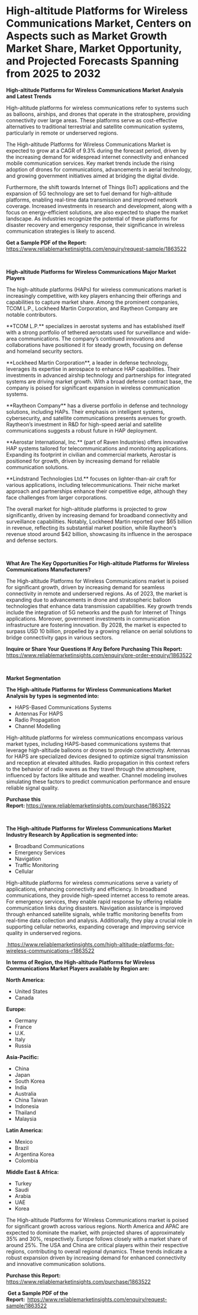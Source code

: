 <p><h1>High-altitude Platforms for Wireless Communications Market, Centers on Aspects such as Market Growth Market Share, Market Opportunity, and Projected Forecasts Spanning from 2025 to 2032</h1></p><p><strong>High-altitude Platforms for Wireless Communications Market Analysis and Latest Trends</strong></p>
<p><p>High-altitude platforms for wireless communications refer to systems such as balloons, airships, and drones that operate in the stratosphere, providing connectivity over large areas. These platforms serve as cost-effective alternatives to traditional terrestrial and satellite communication systems, particularly in remote or underserved regions. </p><p>The High-altitude Platforms for Wireless Communications Market is expected to grow at a CAGR of 9.3% during the forecast period, driven by the increasing demand for widespread internet connectivity and enhanced mobile communication services. Key market trends include the rising adoption of drones for communications, advancements in aerial technology, and growing government initiatives aimed at bridging the digital divide. </p><p>Furthermore, the shift towards Internet of Things (IoT) applications and the expansion of 5G technology are set to fuel demand for high-altitude platforms, enabling real-time data transmission and improved network coverage. Increased investments in research and development, along with a focus on energy-efficient solutions, are also expected to shape the market landscape. As industries recognize the potential of these platforms for disaster recovery and emergency response, their significance in wireless communication strategies is likely to ascend.</p></p>
<p><strong>Get a Sample PDF of the Report:&nbsp;</strong> <a href="https://www.reliablemarketinsights.com/enquiry/request-sample/1863522?utm_campaign=3309&utm_medium=2&utm_source=Github&utm_content=ia&utm_term=16042025&utm_id=high-altitude-platforms-for-wireless-communications">https://www.reliablemarketinsights.com/enquiry/request-sample/1863522</a></p>
<p>&nbsp;</p>
<p><strong>High-altitude Platforms for Wireless Communications Major Market Players</strong></p>
<p><p>The high-altitude platforms (HAPs) for wireless communications market is increasingly competitive, with key players enhancing their offerings and capabilities to capture market share. Among the prominent companies, TCOM L.P., Lockheed Martin Corporation, and Raytheon Company are notable contributors.</p><p>**TCOM L.P.** specializes in aerostat systems and has established itself with a strong portfolio of tethered aerostats used for surveillance and wide-area communications. The company’s continued innovations and collaborations have positioned it for steady growth, focusing on defense and homeland security sectors.</p><p>**Lockheed Martin Corporation**, a leader in defense technology, leverages its expertise in aerospace to enhance HAP capabilities. Their investments in advanced airship technology and partnerships for integrated systems are driving market growth. With a broad defense contract base, the company is poised for significant expansion in wireless communication systems.</p><p>**Raytheon Company** has a diverse portfolio in defense and technology solutions, including HAPs. Their emphasis on intelligent systems, cybersecurity, and satellite communications presents avenues for growth. Raytheon’s investment in R&D for high-speed aerial and satellite communications suggests a robust future in HAP deployment.</p><p>**Aerostar International, Inc.** (part of Raven Industries) offers innovative HAP systems tailored for telecommunications and monitoring applications. Expanding its footprint in civilian and commercial markets, Aerostar is positioned for growth, driven by increasing demand for reliable communication solutions.</p><p>**Lindstrand Technologies Ltd.** focuses on lighter-than-air craft for various applications, including telecommunications. Their niche market approach and partnerships enhance their competitive edge, although they face challenges from larger corporations.</p><p>The overall market for high-altitude platforms is projected to grow significantly, driven by increasing demand for broadband connectivity and surveillance capabilities. Notably, Lockheed Martin reported over $65 billion in revenue, reflecting its substantial market position, while Raytheon's revenue stood around $42 billion, showcasing its influence in the aerospace and defense sectors.</p></p>
<p>&nbsp;</p>
<p><strong>What Are The Key Opportunities For High-altitude Platforms for Wireless Communications Manufacturers?</strong></p>
<p><p>The High-altitude Platforms for Wireless Communications market is poised for significant growth, driven by increasing demand for seamless connectivity in remote and underserved regions. As of 2023, the market is expanding due to advancements in drone and stratospheric balloon technologies that enhance data transmission capabilities. Key growth trends include the integration of 5G networks and the push for Internet of Things applications. Moreover, government investments in communication infrastructure are fostering innovation. By 2028, the market is expected to surpass USD 10 billion, propelled by a growing reliance on aerial solutions to bridge connectivity gaps in various sectors.</p></p>
<p><strong>Inquire or Share Your Questions If Any Before Purchasing This Report:</strong> <a href="https://www.reliablemarketinsights.com/enquiry/pre-order-enquiry/1863522?utm_campaign=3309&utm_medium=2&utm_source=Github&utm_content=ia&utm_term=16042025&utm_id=high-altitude-platforms-for-wireless-communications">https://www.reliablemarketinsights.com/enquiry/pre-order-enquiry/1863522</a></p>
<p>&nbsp;</p>
<p><strong>Market Segmentation</strong></p>
<p><strong>The High-altitude Platforms for Wireless Communications Market Analysis by types is segmented into:</strong></p>
<p><ul><li>HAPS-Based Communications Systems</li><li>Antennas For HAPS</li><li>Radio Propagation</li><li>Channel Modelling</li></ul></p>
<p><p>High-altitude platforms for wireless communications encompass various market types, including HAPS-based communications systems that leverage high-altitude balloons or drones to provide connectivity. Antennas for HAPS are specialized devices designed to optimize signal transmission and reception at elevated altitudes. Radio propagation in this context refers to the behavior of radio waves as they travel through the atmosphere, influenced by factors like altitude and weather. Channel modeling involves simulating these factors to predict communication performance and ensure reliable signal quality.</p></p>
<p><strong>Purchase this Report:&nbsp;</strong><a href="https://www.reliablemarketinsights.com/purchase/1863522?utm_campaign=3309&utm_medium=2&utm_source=Github&utm_content=ia&utm_term=16042025&utm_id=high-altitude-platforms-for-wireless-communications">https://www.reliablemarketinsights.com/purchase/1863522</a></p>
<p>&nbsp;</p>
<p><strong>The High-altitude Platforms for Wireless Communications Market Industry Research by Application is segmented into:</strong></p>
<p><ul><li>Broadband Communications</li><li>Emergency Services</li><li>Navigation</li><li>Traffic Monitoring</li><li>Cellular</li></ul></p>
<p><p>High-altitude platforms for wireless communications serve a variety of applications, enhancing connectivity and efficiency. In broadband communications, they provide high-speed internet access to remote areas. For emergency services, they enable rapid response by offering reliable communication links during disasters. Navigation assistance is improved through enhanced satellite signals, while traffic monitoring benefits from real-time data collection and analysis. Additionally, they play a crucial role in supporting cellular networks, expanding coverage and improving service quality in underserved regions.</p></p>
<p><a href="https://www.reliablemarketinsights.com/high-altitude-platforms-for-wireless-communications-r1863522?utm_campaign=3309&utm_medium=2&utm_source=Github&utm_content=ia&utm_term=16042025&utm_id=high-altitude-platforms-for-wireless-communications">&nbsp;https://www.reliablemarketinsights.com/high-altitude-platforms-for-wireless-communications-r1863522</a></p>
<p><strong>In terms of Region, the High-altitude Platforms for Wireless Communications Market Players available by Region are:</strong></p>
<p>
    <p> <strong> North America: </strong>
        <ul>
            <li>United States</li>
            <li>Canada</li>
        </ul>
        </p> 
    <p> <strong> Europe: </strong>
        <ul>
            <li>Germany</li>
            <li>France</li>
            <li>U.K.</li>
            <li>Italy</li>
            <li>Russia</li>
        </ul>
        </p> 
    <p> <strong> Asia-Pacific: </strong>
        <ul>
            <li>China</li>
            <li>Japan</li>
            <li>South Korea</li>
            <li>India</li>
            <li>Australia</li>
            <li>China Taiwan</li>
            <li>Indonesia</li>
            <li>Thailand</li>
            <li>Malaysia</li>
        </ul>
        </p> 
    <p> <strong> Latin America: </strong>
        <ul>
            <li>Mexico</li>
            <li>Brazil</li>
            <li>Argentina Korea</li>
            <li>Colombia</li>
        </ul>
        </p> 
    <p> <strong> Middle East & Africa: </strong>
        <ul>
            <li>Turkey</li>
            <li>Saudi</li>
            <li>Arabia</li>
            <li>UAE</li>
            <li>Korea</li>
        </ul>
    </p>
    </p>
<p><p>The High-altitude Platforms for Wireless Communications market is poised for significant growth across various regions. North America and APAC are expected to dominate the market, with projected shares of approximately 35% and 30%, respectively. Europe follows closely with a market share of around 25%. The USA and China are critical players within their respective regions, contributing to overall regional dynamics. These trends indicate a robust expansion driven by increasing demand for enhanced connectivity and innovative communication solutions.</p></p>
<p><strong>Purchase this Report: </strong><a href="https://www.reliablemarketinsights.com/purchase/1863522?utm_campaign=3309&utm_medium=2&utm_source=Github&utm_content=ia&utm_term=16042025&utm_id=high-altitude-platforms-for-wireless-communications">https://www.reliablemarketinsights.com/purchase/1863522</a></p>
<p>&nbsp;<strong>Get a Sample PDF of the Report:&nbsp;&nbsp;</strong><a href="https://www.reliablemarketinsights.com/enquiry/request-sample/1863522?utm_campaign=3309&utm_medium=2&utm_source=Github&utm_content=ia&utm_term=16042025&utm_id=high-altitude-platforms-for-wireless-communications">https://www.reliablemarketinsights.com/enquiry/request-sample/1863522</a></p>
<p><strong></strong></p>
<p><p></p><p></p><p></p></p>